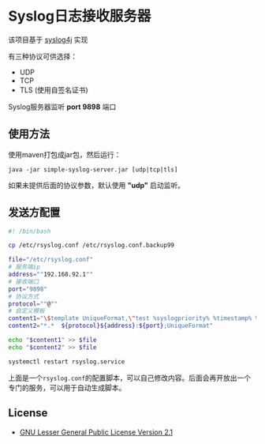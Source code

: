 # Syslog日志接收服务器

该项目基于 [syslog4j](http://www.syslog4j.org/) 实现

有三种协议可供选择：

 * UDP
 * TCP
 * TLS (使用自签名证书) 

Syslog服务器监听 **port 9898** 端口

## 使用方法

使用maven打包成jar包，然后运行：

    java -jar simple-syslog-server.jar [udp|tcp|tls]

如果未提供后面的协议参数，默认使用 **"udp"** 启动监听。

## 发送方配置

```bash
#! /bin/bash

cp /etc/rsyslog.conf /etc/rsyslog.conf.backup99

file="/etc/rsyslog.conf"
# 服务端ip
address=""192.168.92.1""
# 接收端口
port="9898"
# 协议方式
protocol=""@""
# 自定义模板
content1="\$template UniqueFormat,\"test %syslogpriority% %timestamp% %hostname% %syslogtag% %msg%\""
content2="*.*  ${protocol}${address}:${port};UniqueFormat"

echo "$content1" >> $file
echo "$content2" >> $file

systemctl restart rsyslog.service


```

上面是一个`rsyslog.conf`的配置脚本，可以自己修改内容。后面会再开放出一个专门的服务，可以用于自动生成脚本。

## License

* [GNU Lesser General Public License Version 2.1](http://www.gnu.org/licenses/lgpl-2.1-standalone.html)

